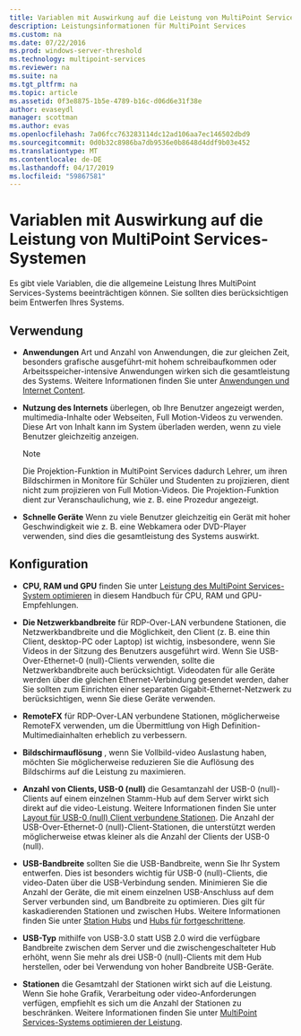 ```yaml
---
title: Variablen mit Auswirkung auf die Leistung von MultiPoint Services-Systemen
description: Leistungsinformationen für MultiPoint Services
ms.custom: na
ms.date: 07/22/2016
ms.prod: windows-server-threshold
ms.technology: multipoint-services
ms.reviewer: na
ms.suite: na
ms.tgt_pltfrm: na
ms.topic: article
ms.assetid: 0f3e8875-1b5e-4789-b16c-d06d6e31f38e
author: evaseydl
manager: scottman
ms.author: evas
ms.openlocfilehash: 7a06fcc763283114dc12ad106aa7ec146502dbd9
ms.sourcegitcommit: 0d0b32c8986ba7db9536e0b8648d4ddf9b03e452
ms.translationtype: MT
ms.contentlocale: de-DE
ms.lasthandoff: 04/17/2019
ms.locfileid: "59867581"
---
```

# <a name="variables-affecting-multipoint-services-system-performance"></a>Variablen mit Auswirkung auf die Leistung von MultiPoint Services-Systemen
Es gibt viele Variablen, die die allgemeine Leistung Ihres MultiPoint Services-Systems beeinträchtigen können. Sie sollten dies berücksichtigen beim Entwerfen Ihres Systems.  
  
## <a name="usage"></a>Verwendung  
  
-   **Anwendungen** Art und Anzahl von Anwendungen, die zur gleichen Zeit, besonders grafische ausgeführt\-mit hohem schreibaufkommen oder Arbeitsspeicher-intensive Anwendungen wirken sich die gesamtleistung des Systems. Weitere Informationen finden Sie unter [Anwendungen und Internet Content](hardware-and-performance-recommendations.md#applications-and-internet-content).  
  
-   **Nutzung des Internets** überlegen, ob Ihre Benutzer angezeigt werden, multimedia-Inhalte oder Webseiten, Full Motion-Videos zu verwenden. Diese Art von Inhalt kann im System überladen werden, wenn zu viele Benutzer gleichzeitig anzeigen.  
  
    > [!NOTE]  
    > Die Projektion-Funktion in MultiPoint Services dadurch Lehrer, um ihren Bildschirmen in Monitore für Schüler und Studenten zu projizieren, dient nicht zum projizieren von Full Motion-Videos. Die Projektion-Funktion dient zur Veranschaulichung, wie z. B. eine Prozedur angezeigt.  
  
-   **Schnelle Geräte** Wenn zu viele Benutzer gleichzeitig ein Gerät mit hoher Geschwindigkeit wie z. B. eine Webkamera oder DVD-Player verwenden, sind dies die gesamtleistung des Systems auswirkt.  
  
## <a name="configuration"></a>Konfiguration  
  
-   **CPU, RAM und GPU** finden Sie unter [Leistung des MultiPoint Services-System optimieren](hardware-and-performance-recommendations.md#optimize-multipoint-services-system-performance) in diesem Handbuch für CPU, RAM und GPU-Empfehlungen.  
-   **Die Netzwerkbandbreite** für RDP-Over-LAN verbundene Stationen, die Netzwerkbandbreite und die Möglichkeit, den Client (z. B. eine thin Client, desktop-PC oder Laptop) ist wichtig, insbesondere, wenn Sie Videos in der Sitzung des Benutzers ausgeführt wird. Wenn Sie USB-Over-Ethernet-0 (null)-Clients verwenden, sollte die Netzwerkbandbreite auch berücksichtigt. Videodaten für alle Geräte werden über die gleichen Ethernet-Verbindung gesendet werden, daher Sie sollten zum Einrichten einer separaten Gigabit-Ethernet-Netzwerk zu berücksichtigen, wenn Sie diese Geräte verwenden.  
-   **RemoteFX** für RDP-Over-LAN verbundene Stationen, möglicherweise RemoteFX verwenden, um die Übermittlung von High Definition-Multimediainhalten erheblich zu verbessern.  
-   **Bildschirmauflösung** , wenn Sie Vollbild-video Auslastung haben, möchten Sie möglicherweise reduzieren Sie die Auflösung des Bildschirms auf die Leistung zu maximieren.  
-   **Anzahl von Clients, USB-0 (null)** die Gesamtanzahl der USB-0 (null)-Clients auf einem einzelnen Stamm-Hub auf dem Server wirkt sich direkt auf die video-Leistung. Weitere Informationen finden Sie unter [Layout für USB-0 (null) Client verbundene Stationen](MultiPoint-services-Site-Planning.md#layout-for-usb-zero-client-connected-stations). Die Anzahl der USB-Over-Ethernet-0 (null)-Client-Stationen, die unterstützt werden möglicherweise etwas kleiner als die Anzahl der Clients der USB-0 (null).  
-   **USB-Bandbreite** sollten Sie die USB-Bandbreite, wenn Sie Ihr System entwerfen.  Dies ist besonders wichtig für USB-0 (null)-Clients, die video-Daten über die USB-Verbindung senden. Minimieren Sie die Anzahl der Geräte, die mit einem einzelnen USB-Anschluss auf dem Server verbunden sind, um Bandbreite zu optimieren. Dies gilt für kaskadierenden Stationen und zwischen Hubs. Weitere Informationen finden Sie unter [Station Hubs](MultiPoint-services-Site-Planning.md#station-hubs) und [Hubs für fortgeschrittene](MultiPoint-services-Site-Planning.md#intermediate-hubs).  
  
-   **USB-Typ** mithilfe von USB-3.0 statt USB 2.0 wird die verfügbare Bandbreite zwischen dem Server und die zwischengeschalteter Hub erhöht, wenn Sie mehr als drei USB-0 (null)-Clients mit dem Hub herstellen, oder bei Verwendung von hoher Bandbreite USB-Geräte.  
  
-   **Stationen** die Gesamtzahl der Stationen wirkt sich auf die Leistung. Wenn Sie hohe Grafik, Verarbeitung oder video-Anforderungen verfügen, empfiehlt es sich um die Anzahl der Stationen zu beschränken. Weitere Informationen finden Sie unter [MultiPoint Services-Systems optimieren der Leistung](hardware-and-performance-recommendations.md#optimize-multipoint-services-system-performance).